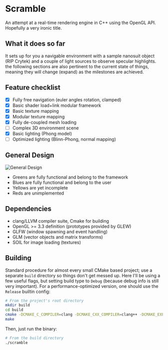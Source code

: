 # Scramble
An attempt at a real-time rendering engine in C++ using the OpenGL API.
Hopefully a very ironic title.

## What it does so far
It sets up for you a navigable environment with a sample nanosuit object (RIP
Crytek) and a couple of light sources to observe specular highlights. the
following sections are also pertinent to the current state of things, meaning
they will change (expand) as the milestones are achieved.

## Feature checklist
- [x] Fully free navigation (euler angles rotation, clamped)
- [x] Basic shader load+link modular framework
- [x] Basic texture mapping
- [x] Modular texture mapping
- [x] Fully de-coupled mesh loading
- [ ] Complex 3D environment scene
- [x] Basic lighting (Phong model)
- [ ] Optimized lighting (Blinn-Phong, normal mapping)

## General Design
![General Design](http://i.imgur.com/Zq7KT2G.png "General Design")
- Greens are fully functional and belong to the framework
- Blues are fully functional and belong to the user
- Yellows are yet incomplete
- Reds are unimplemented

## Dependencies
* clang/LLVM compiler suite, Cmake for building
* OpenGL >= 3.3 definition (prototypes provided by GLEW)
* GLFW (window spawning and event handling)
* GLM (vector objects and matrix transforms)
* SOIL for image loading (textures)

## Building
Standard procedure for almost every small CMake based project; use a separate
`build` directory so things don't get messed up. Here I'll be using a few useful
flags, but setting build type to `Debug` (because debug info is still very
important). For a performance-optimized version, one should use the `Release`
builtin config:
```bash
# From the project's root directory
mkdir build
cd build
cmake -DCMAKE_C_COMPILER=clang -DCMAKE_CXX_COMPILER=clang++ -DCMAKE_EXPORT_COMPILE_COMMANDS=on -DCMAKE_BUILD_TYPE=Debug ..
make
```
Then, just run the binary:
```bash
# From the build directory
./scramble
```
